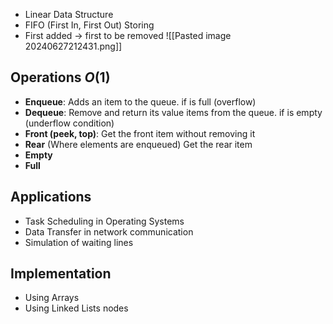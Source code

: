 + Linear Data Structure
+ FIFO (First In, First Out) Storing
+ First added -> first to be removed
![[Pasted image 20240627212431.png]]
## Operations $O(1)$
+ **Enqueue**:  Adds an item to the queue. if is full (overflow)
+ **Dequeue**: Remove and return its value items from the queue. if is empty (underflow condition)
+ **Front (peek, top)**:  Get the front item without removing it
+ **Rear** (Where elements are enqueued)  Get the rear item
+ **Empty**
+ **Full**
## Applications
+ Task Scheduling in Operating Systems
+ Data Transfer in network communication
+ Simulation of waiting lines
## Implementation
+ Using Arrays
+ Using Linked Lists nodes


